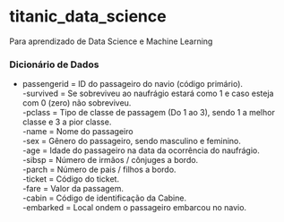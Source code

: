 # titanic_data_science
Para aprendizado de Data Science e Machine Learning



### Dicionário de Dados
- passengerid = ID do passageiro do navio (código primário).  
-survived = Se sobreviveu ao naufrágio estará como 1 e caso esteja com 0 (zero) não sobreviveu.  
-pclass = Tipo de classe de passagem (Do 1 ao 3), sendo 1 a melhor classe e 3 a pior classe.  
-name = Nome do passageiro  
-sex = Gênero do passageiro, sendo masculino e feminino.  
-age = Idade do passageiro na data da ocorrência do naufrágio.  
-sibsp = Número de irmãos / cônjuges a bordo.  
-parch = Número de pais / filhos a bordo.  
-ticket = Código do ticket.  
-fare = Valor da passagem.  
-cabin = Código de identificação da Cabine.  
-embarked = Local ondem o passageiro embarcou no navio.
